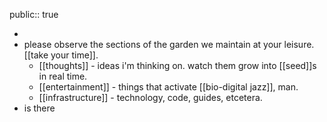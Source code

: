 public:: true

-
- please observe the sections of the garden we maintain at your leisure. [[take your time]].
	- [[thoughts]] - ideas i'm thinking on. watch them grow into [[seed]]s in real time.
	- [[entertainment]] - things that activate [[bio-digital jazz]], man.
	- [[infrastructure]] - technology, code, guides, etcetera.
- is there
